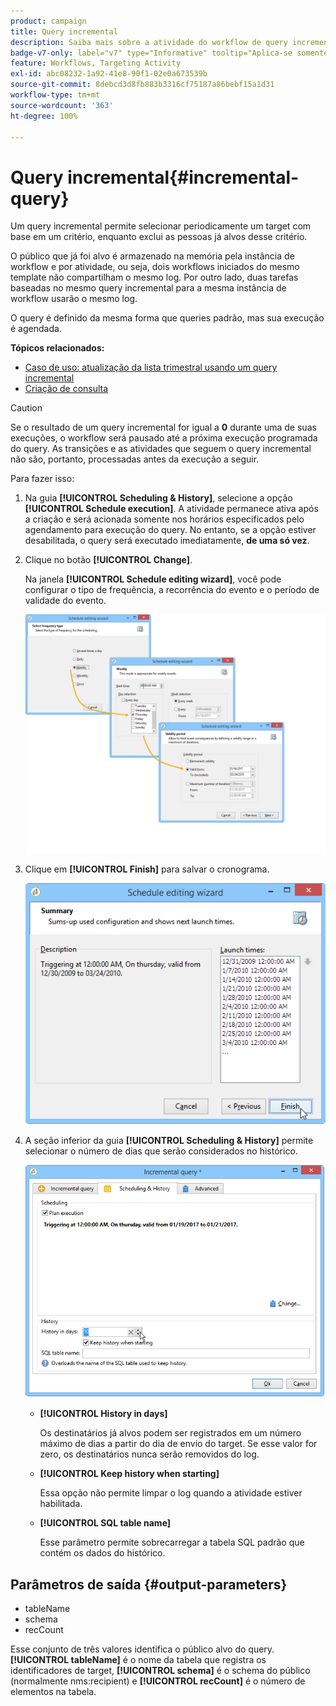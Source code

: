 ```yaml
---
product: campaign
title: Query incremental
description: Saiba mais sobre a atividade do workflow de query incremental
badge-v7-only: label="v7" type="Informative" tooltip="Aplica-se somente ao Campaign Classic v7"
feature: Workflows, Targeting Activity
exl-id: abc08232-1a92-41e8-90f1-02e0a673539b
source-git-commit: 8debcd3d8fb883b3316cf75187a86bebf15a1d31
workflow-type: tm+mt
source-wordcount: '363'
ht-degree: 100%

---
```


# Query incremental{#incremental-query}



Um query incremental permite selecionar periodicamente um target com base em um critério, enquanto exclui as pessoas já alvos desse critério.

O público que já foi alvo é armazenado na memória pela instância de workflow e por atividade, ou seja, dois workflows iniciados do mesmo template não compartilham o mesmo log. Por outro lado, duas tarefas baseadas no mesmo query incremental para a mesma instância de workflow usarão o mesmo log.

O query é definido da mesma forma que queries padrão, mas sua execução é agendada.

**Tópicos relacionados:**

* [Caso de uso: atualização da lista trimestral usando um query incremental](quarterly-list-update.md)
* [Criação de consulta](query.md#creating-a-query)

>[!CAUTION]
>
>Se o resultado de um query incremental for igual a **0** durante uma de suas execuções, o workflow será pausado até a próxima execução programada do query. As transições e as atividades que seguem o query incremental não são, portanto, processadas antes da execução a seguir.

Para fazer isso:

1. Na guia **[!UICONTROL Scheduling & History]**, selecione a opção **[!UICONTROL Schedule execution]**. A atividade permanece ativa após a criação e será acionada somente nos horários especificados pelo agendamento para execução do query. No entanto, se a opção estiver desabilitada, o query será executado imediatamente, **de uma só vez**.
1. Clique no botão **[!UICONTROL Change]**.

   Na janela **[!UICONTROL Schedule editing wizard]**, você pode configurar o tipo de frequência, a recorrência do evento e o período de validade do evento.

   ![](assets/s_user_segmentation_wizard_11.png)

1. Clique em **[!UICONTROL Finish]** para salvar o cronograma.

   ![](assets/s_user_segmentation_wizard_valid.png)

1. A seção inferior da guia **[!UICONTROL Scheduling & History]** permite selecionar o número de dias que serão considerados no histórico.

   ![](assets/edit_request_inc.png)

   * **[!UICONTROL History in days]**

     Os destinatários já alvos podem ser registrados em um número máximo de dias a partir do dia de envio do target. Se esse valor for zero, os destinatários nunca serão removidos do log.

   * **[!UICONTROL Keep history when starting]**

     Essa opção não permite limpar o log quando a atividade estiver habilitada.

   * **[!UICONTROL SQL table name]**

     Esse parâmetro permite sobrecarregar a tabela SQL padrão que contém os dados do histórico.

## Parâmetros de saída {#output-parameters}

* tableName
* schema
* recCount

Esse conjunto de três valores identifica o público alvo do query. **[!UICONTROL tableName]** é o nome da tabela que registra os identificadores de target, **[!UICONTROL schema]** é o schema do público (normalmente nms:recipient) e **[!UICONTROL recCount]** é o número de elementos na tabela.
